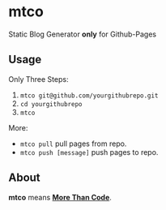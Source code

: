 # mtco

Static Blog Generator **only** for Github-Pages

## Usage

Only Three Steps:
1. `mtco git@github.com/yourgithubrepo.git`
2. `cd yourgithubrepo`
3. `mtco`

More:
* `mtco pull` pull pages from repo.
* `mtco push [message]` push pages to repo.

## About

**mtco** means [**More Than Code**](http://xiaoge.me). 
